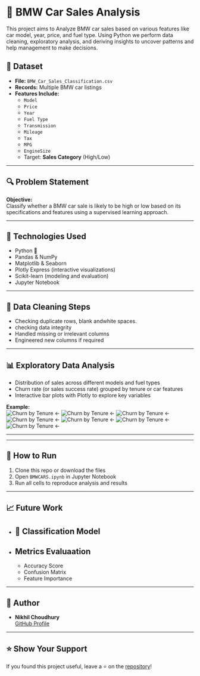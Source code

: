 # 🚗 BMW Car Sales Analysis

This project aims to Analyze BMW car sales based on various features like car model, year, price, and fuel type. Using Python we perform data cleaning, exploratory analysis, and deriving insights to uncover patterns and help management to make decisions.

## 📁 Dataset

- **File:** `BMW_Car_Sales_Classification.csv`
- **Records:** Multiple BMW car listings
- **Features Include:**
  - `Model`
  - `Price`
  - `Year`
  - `Fuel Type`
  - `Transmission`
  - `Mileage`
  - `Tax`
  - `MPG`
  - `EngineSize`
  - Target: **Sales Category** (High/Low)

---

## 🔍 Problem Statement

**Objective:**  
Classify whether a BMW car sale is likely to be high or low based on its specifications and features using a supervised learning approach.

---

## 🔧 Technologies Used

- Python 🐍
- Pandas & NumPy
- Matplotlib & Seaborn
- Plotly Express (interactive visualizations)
- Scikit-learn (modeling and evaluation)
- Jupyter Notebook

---

## 🧼 Data Cleaning Steps

- Checking duplicate rows, blank andwhite spaces.
- checking data integrity
- Handled missing or irrelevant columns
- Engineered new columns if required

---

## 📊 Exploratory Data Analysis

- Distribution of sales across different models and fuel types
- Churn rate (or sales success rate) grouped by tenure or car features
- Interactive bar plots with Plotly to explore key variables

**Example:**  
![Churn by Tenure](images/Carstopyears.png) ← 
![Churn by Tenure](images/carsyears.png) ← 
![Churn by Tenure](images/colortopyears.png) ← 
![Churn by Tenure](images/Fueltype.png) ← 
![Churn by Tenure](images/Pricedistribution.png) ← 
![Churn by Tenure](images/Topmodeltopyears.png) ←
![Churn by Tenure](images/Topyears.png) ← 

---



---

## 📌 How to Run

1. Clone this repo or download the files
2. Open `BMWCARS.ipynb` in Jupyter Notebook
3. Run all cells to reproduce analysis and results

---

## 📈 Future Work

- ## 🤖 Classification Model
- ## Metrics Evaluaation
  - Accuracy Score
  - Confusion Matrix
  - Feature Importance

---

## 🙌 Author

- **Nikhil Choudhury**  
  [GitHub Profile](https://github.com/Niks23c)

---

## ⭐️ Show Your Support

If you found this project useful, leave a ⭐️ on the [repository](https://github.com/Niks23c/bmw-car-sales)!


